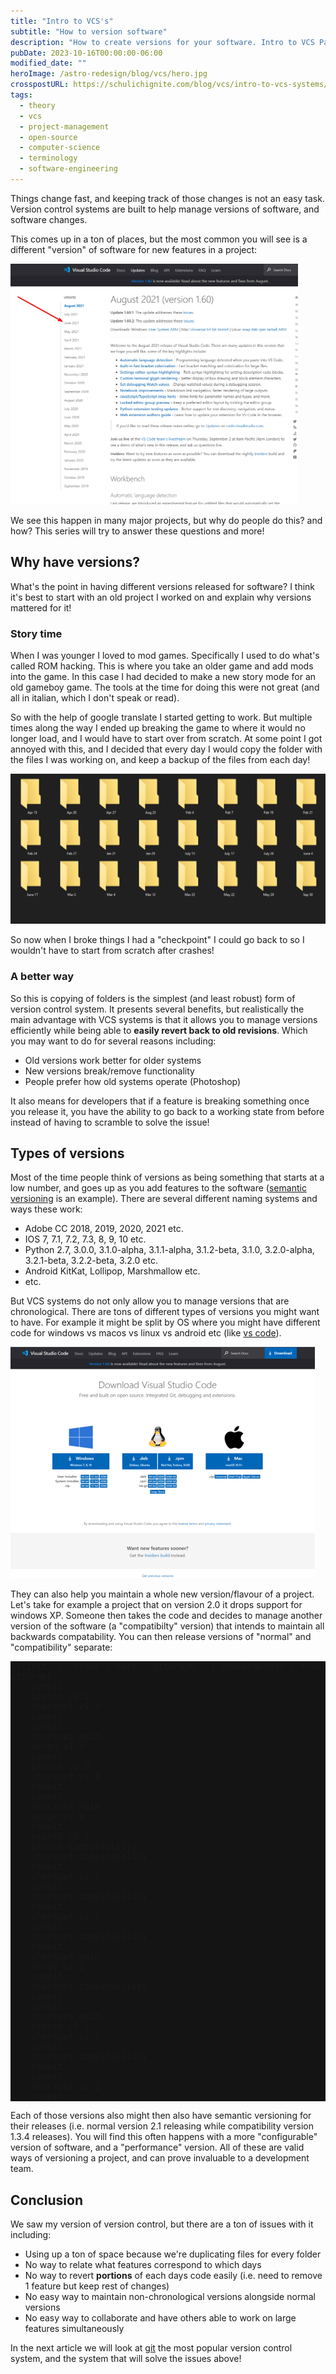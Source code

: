 ```yaml
---
title: "Intro to VCS's"
subtitle: "How to version software"
description: "How to create versions for your software. Intro to VCS Part 1/4"
pubDate: 2023-10-16T00:00:00-06:00
modified_date: ""
heroImage: /astro-redesign/blog/vcs/hero.jpg
crosspostURL: https://schulichignite.com/blog/vcs/intro-to-vcs-systems/
tags:
  - theory
  - vcs
  - project-management
  - open-source
  - computer-science
  - terminology
  - software-engineering
---
```


Things change fast, and keeping track of those changes is not an easy task. Version control systems are built to help manage versions of software, and software changes. 

This comes up in a ton of places, but the most common you will see is a different "version" of software for new features in a project:

![](/blog/vcs/vs-code.png)

We see this happen in many major projects, but why do people do this? and how? This series will try to answer these questions and more!

## Why have versions?

What's the point in having different versions released for software? I think it's best to start with an old project I worked on and explain why versions mattered for it!

### Story time

When I was younger I loved to mod games. Specifically I used to do what's called ROM hacking. This is where you take an older game and add mods into the game. In this case I had decided to make a new story mode for an old gameboy game. The tools at the time for doing this were not great (and all in italian, which I don't speak or read).

So with the help of google translate I started getting to work. But multiple times along the way I ended up breaking the game to where it would no longer load, and I would have to start over from scratch. At some point I got annoyed with this, and I decided that every day I would copy the folder with the files I was working on, and keep a backup of the files from each day!

![](/blog/vcs/jank-vcs.png)

So now when I broke things I had a "checkpoint" I could go back to so I wouldn't have to start from scratch after crashes!

### A better way

So this is copying of folders is the simplest (and least robust) form of version control system. It presents several benefits, but realistically the main advantage with VCS systems is that it allows you to manage versions efficiently while being able to **easily revert back to old revisions**. Which you may want to do for several reasons including:

- Old versions work better for older systems
- New versions break/remove functionality
- People prefer how old systems operate (Photoshop)

It also means for developers that if a feature is breaking something once you release it, you have the ability to go back to a working state from before instead of having to scramble to solve the issue!

## Types of versions

Most of the time people think of versions as being something that starts at a low number, and goes up as you add features to the software ([semantic versioning](https://semver.org/) is an example). There are several different naming systems and ways these work:

- Adobe CC 2018, 2019, 2020, 2021 etc.
- IOS 7, 7.1, 7.2, 7.3, 8, 9, 10 etc.
- Python 2.7, 3.0.0, 3.1.0-alpha, 3.1.1-alpha, 3.1.2-beta, 3.1.0, 3.2.0-alpha, 3.2.1-beta, 3.2.2-beta, 3.2.0 etc.
- Android KitKat, Lollipop, Marshmallow etc.
- etc.

But VCS systems do not only allow you to manage versions that are chronological. There are tons of different types of versions you might want to have. For example it might be split by OS where you might have different code for windows vs macos vs linux vs android etc (like [vs code](https://code.visualstudio.com/Download)). 

![](/blog/vcs/vs-code-platforms.png)

They can also help you maintain a whole new version/flavour of a project. Let's take for example a project that on version 2.0 it drops support for windows XP. Someone then takes the code and decides to manage another version of the software (a "compatibilty" version) that intends to maintain all backwards compatability. You can then release versions of "normal" and "compatibility" separate:

<pre class="mermaid" style="background: #141414">
%%{init: { 'theme':'dark','gitGraph': {'showBranches': true,'showCommitLabel': false}} }%%
gitGraph:
    commit
    branch v1.9
    checkout v1.9
    commit
    commit
    checkout main
    merge v1.9
    commit
    branch v2.0
    checkout v2.0
    commit
    commit
    checkout main
    merge v2.0
    commit
    branch v2.1
    branch compatability
    checkout compatability
    commit
    checkout v2.1
    commit
    checkout compatability
    commit
    checkout v2.1
    commit
    checkout compatability
    commit
    checkout main
    merge v2.1
    commit
    checkout compatability
    commit
    commit
    checkout main
    branch v2.2
    checkout v2.2
    commit
    checkout compatability
    commit
    commit
    checkout v2.2
    commit
</pre>

Each of those versions also might then also have semantic versioning for their releases (i.e. normal version 2.1 releasing while compatibility version 1.3.4 releases). You will find this often happens with a more "configurable" version of software, and a "performance" version. All of these are valid ways of versioning a project, and can prove invaluable to a development team.

## Conclusion

We saw my version of version control, but there are a ton of issues with it including:

- Using up a ton of space because we're duplicating files for every folder
- No way to relate what features correspond to which days
- No way to revert **portions** of each days code easily (i.e. need to remove 1 feature but keep rest of changes)
- No easy way to maintain non-chronological versions alongside normal versions
- No easy way to collaborate and have others able to work on large features simultaneously


In the next article we will look at [git](https://git-scm.com) the most popular version control system, and the system that will solve the issues above!
